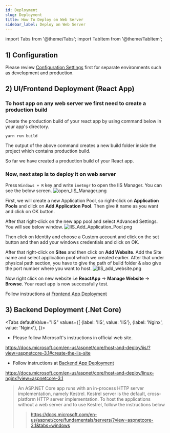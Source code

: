 ```yaml
---
id: Deployment
slug: Deployment
title: How To Deploy on Web Server
sidebar_label: Deploy on Web Server
---
```


import Tabs from '@theme/Tabs';
import TabItem from '@theme/TabItem';

## 1) Configuration

Please review [Configuration Settings](Configuration.md) first for separate environments such as development and production.

## 2) UI/Frontend Deployment (React App)

### To host app on any web server we first need to create a production build

Create the production build of your react app by using command below in your app's directory.

```
yarn run build
```

The output of the above command creates a new build folder inside the project which contains production build.

So far we have created a production build of your React app.  

### Now, next step is to deploy it on web server
Press  `Windows + R`  key and write  `inetmgr`  to open the IIS Manager. You can see the below screen.
![open_IIS_Manager.png](https://www.netcoregenesis.com/images/documentation/open_IIS_Manager.png)

First, we will create a new Application Pool, so right-click on  **Application Pools**  and click on  **Add Application Pool**. Then give it name as you want and click on OK button.

After that right-click on the new app pool and select Advanced Settings. You will see below window.
![IIS_Add_Application_Pool.png](https://www.netcoregenesis.com/images/documentation/IIS_Add_Application_Pool.png)

Then click on Identity and choose a Custom account and click on the set button and then add your windows credentials and click on OK.

After that right-click on  **Sites**  and then click on  **Add Website**. Add the Site name and select application pool which we created earlier. After that under physical path section, you have to give the path of build folder & also give the port number where you want to host.
![IIS_add_website.png](https://www.netcoregenesis.com/images/documentation/IIS_add_website.png)

Now right click on new website i.e  **ReactApp**  ->  **Manage Website**  ->  **Browse**. Your react app is now successfully test.

Follow instructions at [Frontend App Deployment](Server_Setup_Deployment.md#ii-frontend-app)



## 3) Backend Deployment (.Net Core)

<Tabs
    defaultValue="IIS"
    values={[
        {label: 'IIS', value: 'IIS'},
        {label: 'Nginx', value: 'Nginx'},
    ]}>

<TabItem value="IIS">

- Please follow Microsoft's instructions in official web site.

https://docs.microsoft.com/en-us/aspnet/core/host-and-deploy/iis/?view=aspnetcore-3.1#create-the-iis-site
</TabItem>

<TabItem value="Nginx">

- Follow instructions at [Backend App Deployment](Server_Setup_Deployment.md#i-backend-app)

https://docs.microsoft.com/en-us/aspnet/core/host-and-deploy/linux-nginx?view=aspnetcore-3.1

</TabItem>
</Tabs>

> An ASP.NET Core app runs with an in-process HTTP server implementation, namely Kestrel. 
> Kestrel server is the default, cross-platform HTTP server implementation. 
> To host the applications without a web server and to use Kestrel, follow the instructions below
>> https://docs.microsoft.com/en-us/aspnet/core/fundamentals/servers/?view=aspnetcore-3.1&tabs=windows